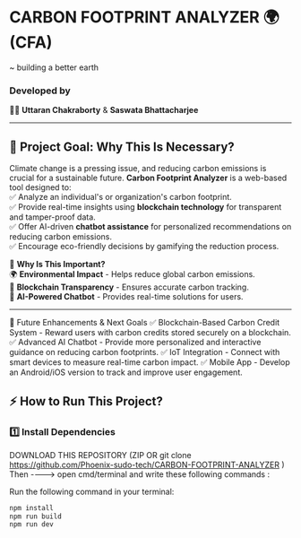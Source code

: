 # CARBON FOOTPRINT ANALYZER 🌍 (CFA)
~ building a better earth

### **Developed by**  
👨‍💻 **Uttaran Chakraborty** & **Saswata Bhattacharjee**  

---

## 🌱 **Project Goal: Why This Is Necessary?**  

Climate change is a pressing issue, and reducing carbon emissions is crucial for a sustainable future. **Carbon Footprint Analyzer** is a web-based tool designed to:  
✅ Analyze an individual's or organization's carbon footprint.  
✅ Provide real-time insights using **blockchain technology** for transparent and tamper-proof data.  
✅ Offer AI-driven **chatbot assistance** for personalized recommendations on reducing carbon emissions.  
✅ Encourage eco-friendly decisions by gamifying the reduction process.  

🚀 **Why Is This Important?**  
🌍 **Environmental Impact** - Helps reduce global carbon emissions.  
🔗 **Blockchain Transparency** - Ensures accurate carbon tracking.  
🤖 **AI-Powered Chatbot** - Provides real-time solutions for users.  

---
🔮 Future Enhancements & Next Goals
✅ Blockchain-Based Carbon Credit System - Reward users with carbon credits stored securely on a blockchain.
✅ Advanced AI Chatbot - Provide more personalized and interactive guidance on reducing carbon footprints.
✅ IoT Integration - Connect with smart devices to measure real-time carbon impact.
✅ Mobile App - Develop an Android/iOS version to track and improve user engagement.

## ⚡ **How to Run This Project?**  

### **1️⃣ Install Dependencies**  

DOWNLOAD THIS REPOSITORY (ZIP OR git clone https://github.com/Phoenix-sudo-tech/CARBON-FOOTPRINT-ANALYZER )
Then ----> open cmd/terminal and write these following commands :

Run the following command in your terminal:  
```sh
npm install
npm run build
npm run dev
